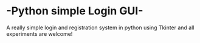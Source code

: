 # -Python simple Login GUI-
A really simple login and registration system in python using Tkinter and all experiments are welcome! 
